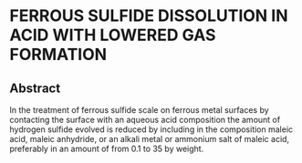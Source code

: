 # FERROUS SULFIDE DISSOLUTION IN ACID WITH LOWERED GAS FORMATION

## Abstract
In the treatment of ferrous sulfide scale on ferrous metal surfaces by contacting the surface with an aqueous acid composition the amount of hydrogen sulfide evolved is reduced by including in the composition maleic acid, maleic anhydride, or an alkali metal or ammonium salt of maleic acid, preferably in an amount of from 0.1 to 35 by weight.